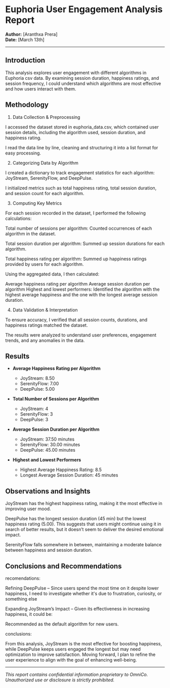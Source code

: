 # Euphoria User Engagement Analysis Report

**Author:** [Aranthxa Prera]  
**Date:** [March 13th]

---

## Introduction

This analysis explores user engagement with different  algorithms in Euphoria csv data. By examining session duration, happiness ratings, and session frequency, I could understand which algorithms are most effective and how users interact with them.

## Methodology

1. Data Collection & Preprocessing

I accessed the dataset stored in euphoria_data.csv, which contained user session details, including the algorithm used, session duration, and happiness rating.

I read the data line by line, cleaning and structuring it into a list format for easy processing.

2. Categorizing Data by Algorithm

I created a dictionary to track engagement statistics for each algorithm: JoyStream, SerenityFlow, and DeepPulse.

I initialized metrics such as total happiness rating, total session duration, and session count for each algorithm.

3. Computing Key Metrics

For each session recorded in the dataset, I performed the following calculations:

Total number of sessions per algorithm: Counted occurrences of each algorithm in the dataset.

Total session duration per algorithm: Summed up session durations for each algorithm.

Total happiness rating per algorithm: Summed up happiness ratings provided by users for each algorithm.

Using the aggregated data, I then calculated:

Average happiness rating per algorithm
​Average session duration per algorithm
Highest and lowest performers: Identified the algorithm with the highest average happiness and the one with the longest average session duration.

4. Data Validation & Interpretation

To ensure accuracy, I verified that all session counts, durations, and happiness ratings matched the dataset.

The results were analyzed to understand user preferences, engagement trends, and any anomalies in the data.

## Results

- **Average Happiness Rating per Algorithm**

  - JoyStream: 8.50
  - SerenityFlow: 7.00
  - DeepPulse: 5.00

- **Total Number of Sessions per Algorithm**

  - JoyStream: 4
  - SerenityFlow: 3
  - DeepPulse: 3

- **Average Session Duration per Algorithm**

  - JoyStream: 37.50 minutes
  - SerenityFlow: 30.00 minutes
  - DeepPulse: 45.00 minutes

- **Highest and Lowest Performers**
  - Highest Average Happiness Rating: 8.5
  - Longest Average Session Duration: 45 minutes

## Observations and Insights

JoyStream has the highest happiness rating, making it the most effective in improving user mood.

DeepPulse has the longest session duration (45 min) but the lowest happiness rating (5.00). This suggests that users might continue using it in search of better results, but it doesn’t seem to deliver the desired emotional impact.

SerenityFlow falls somewhere in between, maintaining a moderate balance between happiness and session duration.

## Conclusions and Recommendations

recomendations:

Refining DeepPulse – Since users spend the most time on it despite lower happiness, I need to investigate whether it's due to frustration, curiosity, or something else

Expanding JoyStream’s Impact – Given its effectiveness in increasing happiness, it could be:

Recommended as the default algorithm for new users.

conclusions:

From this analysis, JoyStream is the most effective for boosting happiness, while DeepPulse keeps users engaged the longest but may need optimization to improve satisfaction. Moving forward, I plan to refine the user experience to align with the goal of enhancing well-being.



---

_This report contains confidential information proprietary to OmniCo. Unauthorized use or disclosure is strictly prohibited._


